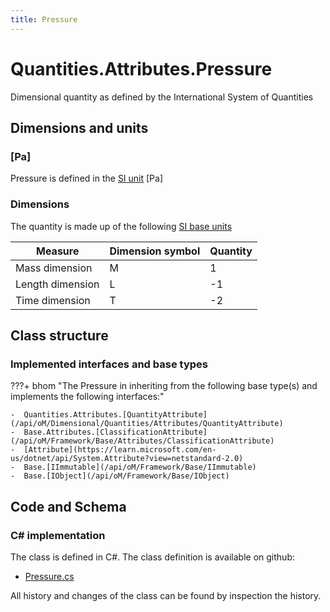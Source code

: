 ```yaml
---
title: Pressure
---
```


# Quantities.Attributes.Pressure

Dimensional quantity as defined by the International System of Quantities

## Dimensions and units

### [Pa]

Pressure is defined in the [SI unit](https://bhom.xyz/documentation/BHoM_oM/BHoM-Units-conventions/) [Pa]

### Dimensions

The quantity is made up of the following [SI base units](https://en.wikipedia.org/wiki/SI_base_unit)

| Measure        | Dimension symbol | Quantity |
|------------------|--------|----------|
| Mass dimension |  M  |1  |
| Length dimension |  L  |-1  |
| Time dimension |  T  |-2  |


## Class structure

### Implemented interfaces and base types

???+ bhom "The Pressure in inheriting from the following base type(s) and implements the following interfaces:"

    -  Quantities.Attributes.[QuantityAttribute](/api/oM/Dimensional/Quantities/Attributes/QuantityAttribute)
    -  Base.Attributes.[ClassificationAttribute](/api/oM/Framework/Base/Attributes/ClassificationAttribute)
    -  [Attribute](https://learn.microsoft.com/en-us/dotnet/api/System.Attribute?view=netstandard-2.0)
    -  Base.[IImmutable](/api/oM/Framework/Base/IImmutable)
    -  Base.[IObject](/api/oM/Framework/Base/IObject)




## Code and Schema

### C# implementation

The class is defined in C#. The class definition is available on github:

- [Pressure.cs](https://github.com/BHoM/BHoM/blob/develop/Quantities_oM/Attributes\Pressure.cs)

All history and changes of the class can be found by inspection the history.
